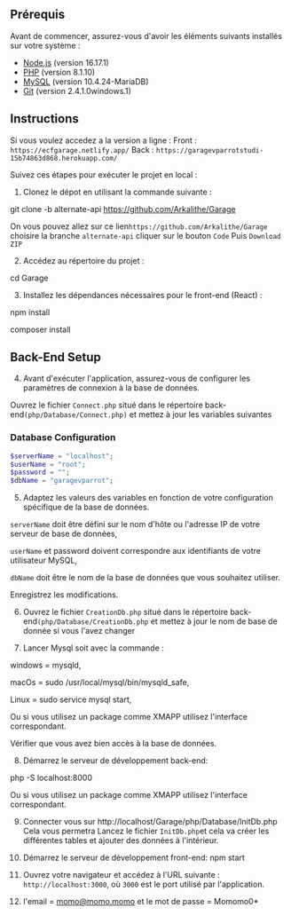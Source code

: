 
## Prérequis

Avant de commencer, assurez-vous d'avoir les éléments suivants installés sur votre système :

- [Node.js](https://nodejs.org) (version 16.17.1)
- [PHP](https://php.net) (version 8.1.10)
- [MySQL](https://mysql.com) (version 10.4.24-MariaDB) 
- [Git](https://git-scm.com) (version 2.4.1.0windows.1)

## Instructions
Si vous voulez accedez a la version a ligne :
Front : `https://ecfgarage.netlify.app/`
Back : `https://garagevparrotstudi-15b74863d868.herokuapp.com/`

Suivez ces étapes pour exécuter le projet en local :

1. Clonez le dépot en utilisant la commande suivante :

git clone -b alternate-api https://github.com/Arkalithe/Garage

On vous pouvez allez sur ce lien`https://github.com/Arkalithe/Garage` choisire la branche `alternate-api` cliquer sur le bouton `Code`
Puis  `Download ZIP`

2. Accédez au répertoire du projet :

cd Garage

3. Installez les dépendances nécessaires pour le front-end (React) :

npm install

composer install

## Back-End Setup

4. Avant d'exécuter l'application, assurez-vous de configurer les paramètres de connexion à la base de données. 

Ouvrez le fichier `Connect.php` situé dans le répertoire back-end`(php/Database/Connect.php)` et mettez à jour les variables suivantes 

### Database Configuration

```php
$serverName = "localhost"; 
$userName = "root";
$password = "";
$dbName = "garagevparrot";
```
5. Adaptez les valeurs des variables en fonction de votre configuration spécifique de la base de données. 

`serverName` doit être défini sur le nom d'hôte ou l'adresse IP de votre serveur de base de données, 

`userName` et password doivent correspondre aux identifiants de votre utilisateur MySQL,  

`dbName` doit être le nom de la base de données que vous souhaitez utiliser.

Enregistrez les modifications.

6. Ouvrez le fichier `CreationDb.php` situé dans le répertoire back-end`(php/Database/CreationDb.php` et mettez à jour le nom de base de donnée si vous l'avez changer

7. Lancer Mysql soit avec la commande :

windows = mysqld,

macOs = sudo /usr/local/mysql/bin/mysqld_safe,

Linux = sudo service mysql start,

Ou si vous utilisez un package comme XMAPP utilisez l'interface correspondant.

Vérifier que vous avez bien accès à la base de données.

8. Démarrez le serveur de développement back-end:

php -S localhost:8000

Ou si vous utilisez un package comme XMAPP utilisez l'interface correspondant.

9. Connecter vous sur http://localhost/Garage/php/Database/InitDb.php Cela vous permetra Lancez le fichier `InitDb.php`et  cela va créer les différentes tables et ajouter des données à l'intérieur. 

11. Démarrez le serveur de développement front-end:
npm start

11. Ouvrez votre navigateur et accédez à l'URL suivante : `http://localhost:3000`, où `3000` est le port utilisé par l'application.

12. l'email = momo@momo.momo et le mot de passe = Momomo0*

